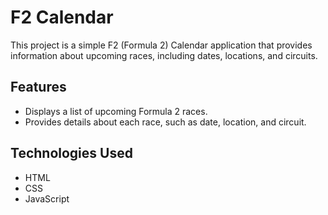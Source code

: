 # F2 Calendar

This project is a simple F2 (Formula 2) Calendar application that provides information about upcoming races, including dates, locations, and circuits.

## Features

- Displays a list of upcoming Formula 2 races.
- Provides details about each race, such as date, location, and circuit.

## Technologies Used

- HTML
- CSS
- JavaScript